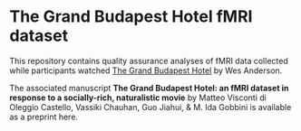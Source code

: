 # The Grand Budapest Hotel fMRI dataset

This repository contains quality assurance analyses of fMRI data collected 
while participants watched [The Grand Budapest
Hotel](https://en.wikipedia.org/wiki/The_Grand_Budapest_Hotel) by Wes
Anderson.

The associated manuscript **The Grand Budapest Hotel: an fMRI dataset in
response to a socially-rich, naturalistic movie** by Matteo Visconti di
Oleggio Castello, Vassiki Chauhan, Guo Jiahui, & M. Ida Gobbini is
available as a preprint here.
